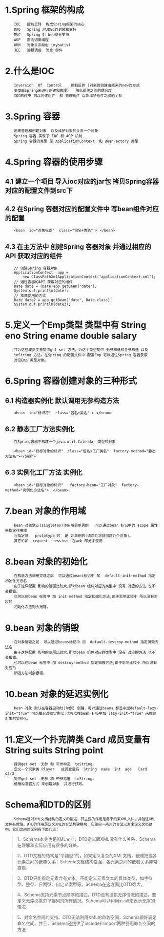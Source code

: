 # 1.Spring 框架的构成

        IOC   控制反转  构成Spring框架的核心
        DAO   Spring 对JDBC的封装和支持 
        MVC   Spring 对 Web部分支持
        AOP   面向切面编程 
        ORM   对象关系映射 (mybatis)
        JEE   远程调用  消息 邮件
  
# 2.什么是IOC

        Inversion  Of  Control    控制反转 (对象的创建由原来的new的方式 
        变成由Spring来进行创建和管理)   降低组件之间的耦合度 
        IOC的作用 可以创建组件  和 管理组件 以及维护组件之间的关系
  
# 3.Spring 容器

        用来管理和创建对象  以及维护对象的关系一个对象
        Spring 容器 实现了 IOC 和 AOP 机制 
        Spring 容器的类型 是 ApplicationContext  和 BeanFactory 类型
  
# 4.Spring 容器的使用步骤

## 4.1 建立一个项目  导入ioc对应的jar包  拷贝Spring容器对应的配置文件到src下
  
## 4.2 在Spring 容器对应的配置文件中 写bean组件对应的配置
  
        <bean  id="对象标识"  class="包名+类名" > </bean> 
     
## 4.3 在主方法中 创建Spring 容器对象  并通过相应的API 获取对应的组件
  
        // 创建Spring 容器对象 
		ApplicationContext  app = 
			new ClassPathXmlApplicationContext("applicationContext.xml");
        // 通过容器的API 获取对应的组件 
		Date date = (Date)app.getBean("date");
		System.out.println(date);
		// 推荐使用的方式
		Date date2 = app.getBean("date", Date.class);
		System.out.println(date2); 
		
# 5.定义一个Emp类型   类型中有 String  eno  String  ename  double  salary

        并为这些成员变量提供get set 方法。为这个类型提供 无参构造和全参构造 以及
        toString 方法。在Spring 的配置文件中 配置Emp 可以通过Spring 容器获取
        对应Emp 类型对象。   

# 6.Spring 容器创建对象的三种形式

## 6.1 构造器实例化  默认调用无参构造方法

        <bean  id="标识符"  class="包名+类名" > </bean>
     
## 6.2 静态工厂方法实例化

        在Spring容器中构建一个java.util.Calendar 类型的对象    
    
        <bean id="目标对象的标识"  class="包名+工厂类名"  factory-method="静态方法名"></bean>
        
## 6.3 实例化工厂方法  实例化
  
        <bean id="目标对象的标识"   factory-bean="工厂对象"  factory-method="实例化方法名">  </bean>
      
# 7.bean 对象的作用域

        bean 对象默认(singleton)作用域是单例的   可以通过bean 标记中的 scope 属性 来指定作用域 
        当指定成   prototype 时  是 非单例的(请求几次就创建几个对象)。
        其它的如  request  session  在web 部分中使用
    
# 8.bean 对象的初始化

        在构造方法调用完成之后  可以通过beans标记中 加  default-init-method 指定初始化方法名 
        由于这样配置 影响的范围比较大,所以bean 组件对应的类型中 没有 对应的方法 也不会报错。
        也可以在bean 标签中 加 init-method 指定初始化方法,由于影响比较小 所以没有对应的
        初始化方法则会报错。
        
# 9.bean 对象的销毁

        在对象销毁之前  可以通过beans标记中 加  default-destroy-method 指定销毁方法名 
        由于这样配置 影响的范围比较大,所以bean 组件对应的类型中 没有 对应的方法 也不会报错。
        也可以在bean 标签中 加 destroy-method 指定销毁方法,由于影响比较小 所以没有对应的
        销毁方法则会报错。
        
# 10.bean 对象的延迟实例化 

        bean 对象 默认在容器启动时(单例) 创建，可以通过beans 标签中加default-lazy-init="true" 可以推迟对象实例化,也可以在bean 标签中加 lazy-init="true" 来推迟对象的实例化。
    
# 11.定义一个扑克牌类 Card  成员变量有 String  suits  String point 

        提供get set  无参 和 带参构造  toString。
        定义一个玩家类 Player   成员变量有  String  name  int  age   Card  card 
        提供get set  无参 和 带参构造  toString。 
        使用构造器方式 来创建对象  并进行获取。
        
# Schema和DTD的区别

        Schema是对XML文档结构的定义和描述，其主要的作用是用来约束XML文件，并验证XML文件有效性。DTD的作用是定义XML的合法构建模块，它使用一系列的合法元素来定义文档结构。它们之间的区别有下面几点：

>1、Schema本身也是XML文档，DTD定义跟XML没有什么关系，Schema在理解和实际应用有很多的好处。

>2、DTD文档的结构是“平铺型”的，如果定义复杂的XML文档，很难把握各元素之间的嵌套关系；Schema文档结构性强，各元素之间的嵌套关系非常直观。

>3、DTD只能指定元素含有文本，不能定义元素文本的具体类型，如字符型、整型、日期型、自定义类型等。Schema在这方面比DTD强大。

>4、Schema支持元素节点顺序的描述，DTD没有提供无序情况的描述，要定义无序必需穷举排列的所有情况。Schema可以利用xs:all来表示无序的情况。

>5、对命名空间的支持。DTD无法利用XML的命名空间，Schema很好满足命名空间。并且，Schema还提供了include和import两种引用命名空间的方法
  
